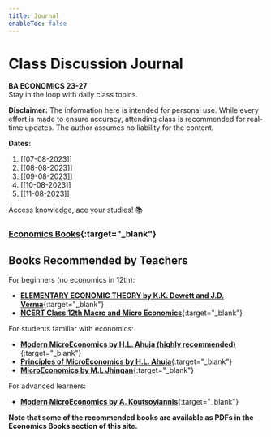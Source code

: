 ```yaml
---
title: Journal
enableToc: false
---
```


# Class Discussion Journal

**BA ECONOMICS 23-27**  
Stay in the loop with daily class topics.  

**Disclaimer:** The information here is intended for personal use. While every effort is made to ensure accuracy, attending class is recommended for real-time updates. The author assumes no liability for the content.

**Dates:**
1. [[07-08-2023]]
2. [[08-08-2023]]
3. [[09-08-2023]]
4. [[10-08-2023]]
5. [[11-08-2023]]

Access knowledge, ace your studies! 📚

### [Economics Books](http://xtrop.ddns.net:8080){:target="_blank"}

## Books Recommended by Teachers

For beginners (no economics in 12th):
- [**ELEMENTARY ECONOMIC THEORY by K.K. Dewett and J.D. Verma**](https://amzn.eu/d/6VyClJK){:target="_blank"}
- [**NCERT Class 12th Macro and Micro Economics**](https://ncert.nic.in/textbook.php){:target="_blank"}

For students familiar with economics:
- [**Modern MicroEconomics by H.L. Ahuja (highly recommended)**](https://amzn.eu/d/3dSogZk){:target="_blank"}
- [**Principles of MicroEconomics by H.L. Ahuja**](https://amzn.eu/d/2EXJDC6){:target="_blank"}
- [**MicroEconomics by M.L Jhingan**](https://amzn.eu/d/j2eS76a){:target="_blank"}

For advanced learners:
- [**Modern MicroEconomics by A. Koutsoyiannis**](https://amzn.eu/d/3yjNpRd){:target="_blank"}

**Note that some of the recommended books are available as PDFs in the Economics Books section of this site.**
